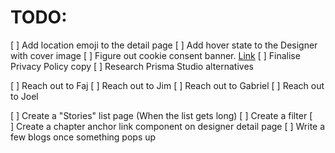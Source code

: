 # TODO:

[ ] Add location emoji to the detail page
[ ] Add hover state to the Designer with cover image
[ ] Figure out cookie consent banner. [Link](https://www.youtube.com/watch?v=DJMTWuz2ksk)
[ ] Finalise Privacy Policy copy
[ ] Research Prisma Studio alternatives

[ ] Reach out to Faj
[ ] Reach out to Jim
[ ] Reach out to Gabriel
[ ] Reach out to Joel

[ ] Create a "Stories" list page (When the list gets long)
[ ] Create a filter
[ ] Create a chapter anchor link component on designer detail page
[ ] Write a few blogs once something pops up
